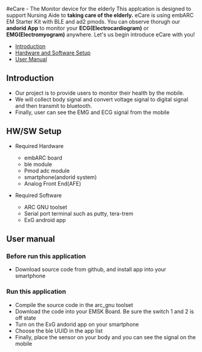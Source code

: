#eCare - The Monitor device for the elderly
This applcation is designed to support Nursing Aide to **taking care of the elderly.** eCare is using embARC EM Starter Kit with BLE and ad2 pmods. You can observe thorugh our **andorid App** to monitor your **ECG(Electrocardiogram)** or **EMG(Electromyogram)** anywhere.
Let's us begin introduce eCare with you!

* [Introduction](#Introduction)
* [Hardware and Software Setup](#hardware-and-software-setup)
* [User Manual](#user-manual)

## Introduction

- Our project is to provide users to monitor their health by the mobile. 
- We will collect body signal and convert voltage signal to digital signal and then transmit to bluetooth.
- Finally, user can see the EMG and ECG signal from the mobile

## HW/SW Setup

* Required Hardware
  - embARC board
  - ble module
  - Pmod adc module
  - smartphone(andorid system)
  - Analog Front End(AFE)

* Required Software
  - ARC GNU toolset
  - Serial port terminal such as putty, tera-trem
  - ExG android app

## User manual

### Before run this application

- Download source code from github, and install app into your smartphone

### Run this application

- Compile the source code in the arc_gnu toolset
- Download the code into your EMSK Board. Be sure the switch 1 and 2 is off state
- Turn on the ExG andorid app on your smartphone
- Choose the ble UUID in the app list
- Finally, place the sensor on your body and you can see the signal on the mobile 
